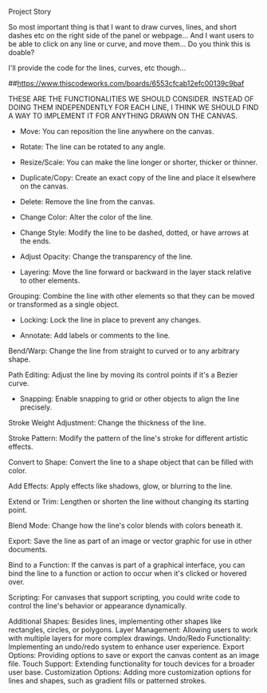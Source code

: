 Project Story

So most important thing is that I want to draw curves, lines, and short dashes etc on the right side of the panel or webpage... And I want users to be able to click on any line or curve, and move them…
Do you think this is doable? 
 
I'll provide the code for the lines, curves, etc though...
 
##https://www.thiscodeworks.com/boards/6553cfcab12efc00139c9baf

THESE ARE THE FUNCTIONALITIES WE SHOULD CONSIDER. INSTEAD OF DOING THEM INDEPENDENTLY FOR EACH LINE, I THINK WE SHOULD FIND A WAY TO IMPLEMENT IT FOR ANYTHING DRAWN ON THE CANVAS. 
 
 
- Move: You can reposition the line anywhere on the canvas.
 
- Rotate: The line can be rotated to any angle.
 
- Resize/Scale: You can make the line longer or shorter, thicker or thinner.
 
- Duplicate/Copy: Create an exact copy of the line and place it elsewhere on the canvas.
 
- Delete: Remove the line from the canvas.
 
- Change Color: Alter the color of the line.
 
- Change Style: Modify the line to be dashed, dotted, or have arrows at the ends.
 
- Adjust Opacity: Change the transparency of the line.
 

- Layering: Move the line forward or backward in the layer stack relative to other elements.
 
Grouping: Combine the line with other elements so that they can be moved or transformed as a single object.
 
- Locking: Lock the line in place to prevent any changes.
 
- Annotate: Add labels or comments to the line.
 
Bend/Warp: Change the line from straight to curved or to any arbitrary shape.
 
Path Editing: Adjust the line by moving its control points if it's a Bezier curve.
 
- Snapping: Enable snapping to grid or other objects to align the line precisely.
 
Stroke Weight Adjustment: Change the thickness of the line.
 
Stroke Pattern: Modify the pattern of the line's stroke for different artistic effects.
 
Convert to Shape: Convert the line to a shape object that can be filled with color.
 
Add Effects: Apply effects like shadows, glow, or blurring to the line.
 
Extend or Trim: Lengthen or shorten the line without changing its starting point.
 
Blend Mode: Change how the line's color blends with colors beneath it.
 
Export: Save the line as part of an image or vector graphic for use in other documents.
 
Bind to a Function: If the canvas is part of a graphical interface, you can bind the line to a function or action to occur when it's clicked or hovered over.
 
Scripting: For canvases that support scripting, you could write code to control the line's behavior or appearance dynamically.




















Additional Shapes: Besides lines, implementing other shapes like rectangles, circles, or polygons.
Layer Management: Allowing users to work with multiple layers for more complex drawings.
Undo/Redo Functionality: Implementing an undo/redo system to enhance user experience.
Export Options: Providing options to save or export the canvas content as an image file.
Touch Support: Extending functionality for touch devices for a broader user base.
Customization Options: Adding more customization options for lines and shapes, such as gradient fills or patterned strokes.